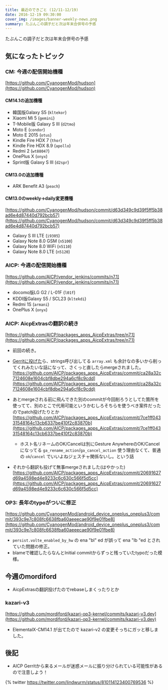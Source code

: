```yaml
---
title: 最近のできごと (12/11-12/19)
date: 2016-12-19 09:30:00
cover_img: /images/banner-weekly-news.png
summary: たぶんこの調子だと次は年末合併号の予感
---
```


たぶんこの調子だと次は年末合併号の予感

<!--more-->

## 気になったトピック

### CM: 今週の配信開始機種

[https://github.com/CyanogenMod/hudson](https://github.com/CyanogenMod/hudson)

#### CM14.1の追加機種

- 韓国版Galaxy S5 (`kltekor`)
- Xiaomi Mi 5 (`gemini`)
- T-Mobile版 Galaxy S III (`d2tmo`)
- Moto E (`condor`)
- Moto E 2015 (`otus`)
- Kindle Fire HDX 7 (`thor`)
- Kindle Fire HDX 8.9 (`apollo`)
- Redmi 2 (`wt88047`)
- OnePlus X (`onyx`)
- Sprint版 Galaxy S III (`d2spr`)

#### CM13.0の追加機種

- ARK Benefit A3 (`peach`)

#### CM13.0のweekly-&gt;daily変更機種

[https://github.com/CyanogenMod/hudson/commit/d63d349c9d39f5ff5b38ad6e4d87440d792bcb57](https://github.com/CyanogenMod/hudson/commit/d63d349c9d39f5ff5b38ad6e4d87440d792bcb57)

- Galaxy S III LTE (`i9305`)
- Galaxy Note 8.0 GSM (`n5100`)
- Galaxy Note 8.0 WiFi (`n5110`)
- Galaxy Note 8.0 LTE (`n5120`)

### AICP: 今週の配信開始機種

[https://github.com/AICP/vendor_jenkins/commits/n7.1](https://github.com/AICP/vendor_jenkins/commits/n7.1)

- docomo版LG G2 / L-01F (`l01f`)
- KDDI版Galaxy S5 / SCL23 (`kltekdi`)
- Redmi 1S (`armani`)
- OnePlus X (`onyx`)

### AICP: AicpExtrasの翻訳の続き

[https://github.com/AICP/packages_apps_AicpExtras/tree/n7.1](https://github.com/AICP/packages_apps_AicpExtras/tree/n7.1)

- 前回の続き。
- [Gerritに投げた](http://gerrit.aicp-rom.com/#/c/31636/)ら、strings呼び出してる `array.xml` も余計なの多いから削ってくれみたいな話になって、さくっと直したらmergeされました。
[https://github.com/AICP/packages_apps_AicpExtras/commit/ca28a32c7124608e1604cbf8dbe294a6cf8c9cdd](https://github.com/AICP/packages_apps_AicpExtras/commit/ca28a32c7124608e1604cbf8dbe294a6cf8c9cdd)
- あとmergeされる前に飛んできた別のcommitが今回削ろうとしてた箇所を使ってて、別のとこで代用可能というかむしろそちらを使うべき案件だったのでpatch投げたりとか
[https://github.com/AICP/packages_apps_AicpExtras/commit/7ce1ff04331548164c13cb6337be410f2c83870b](https://github.com/AICP/packages_apps_AicpExtras/commit/7ce1ff04331548164c13cb6337be410f2c83870b)

    - ホスト名リネームのOK/Cancelは別にGesture AnywhereのOK/Cancelになってる `ga_rename_action`/`ga_cancel_action` 使う理由なくて、普通の `ok`/`cancel` でいいよねジェスチャ関係ないし。という話

- それから翻訳も投げて無事mergeされました(はやかった)
[https://github.com/AICP/packages_apps_AicpExtras/commit/20691627d69a4598ed4e9233c6c630c566f5d5cc](https://github.com/AICP/packages_apps_AicpExtras/commit/20691627d69a4598ed4e9233c6c630c566f5d5cc)

### OP3: 長年のtypoがついに修正

[https://github.com/CyanogenMod/android_device_oneplus_oneplus3/commit/393c9e7c808fc6638fba60aeeecae90f9e01fbe8](https://github.com/CyanogenMod/android_device_oneplus_oneplus3/commit/393c9e7c808fc6638fba60aeeecae90f9e01fbe8)

- `persist.volte_enabled_by_hw` の ena "bl" ed が誤って ena "lb "ed とされていた問題の修正。
- blameで確認したらなんとInitial commitからずっと残っていたtypoだった模様。

## 今週のmordiford

- AicpExtrasの翻訳投げたのでrebaseしまくったりとか

### kazari-v3

[https://github.com/mordiford/kazari-op3-kernel/commits/kazari-v3.dev](https://github.com/mordiford/kazari-op3-kernel/commits/kazari-v3.dev)

- ElementalX-CM14.1 が出てたので kazari-v2 の変更そっちにガッと移しました。

## 後記

- AICP Gerritから来るメールが迷惑メールに振り分けられている可能性があるので注意しよう！

{% twitter https://twitter.com/lindwurm/status/810114123400769536 %}

